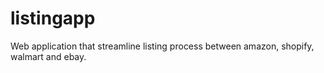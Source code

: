 # listingapp
Web application that streamline listing process between amazon, shopify, walmart and ebay.

